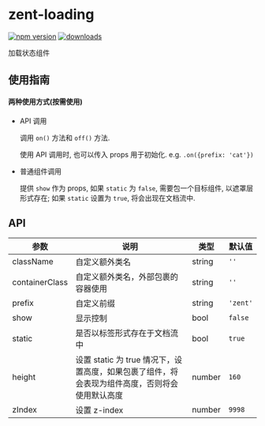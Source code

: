 # zent-loading

[![npm version](https://img.shields.io/npm/v/zent-loading.svg?style=flat)](https://www.npmjs.com/package/zent-loading) [![downloads](https://img.shields.io/npm/dt/zent-loading.svg)](https://www.npmjs.com/package/zent-loading)

加载状态组件

## 使用指南

#### 两种使用方式(**按需使用**)

-  API 调用

    调用 `on()` 方法和 `off()` 方法.

    使用 API 调用时, 也可以传入 props 用于初始化. e.g. `.on({prefix: 'cat'})`

-  普通组件调用

    提供 `show` 作为 props, 如果 `static` 为  `false`, 需要包一个目标组件, 以遮罩层形式存在; 如果 `static` 设置为 `true`, 将会出现在文档流中.

## API

| 参数             | 说明                                                     | 类型     | 默认值      |
| -------------- | ------------------------------------------------------ | ------ | -------- |
| className      | 自定义额外类名                                                | string | `''`     |
| containerClass | 自定义额外类名，外部包裹的容器使用                                      | string | `''`     |
| prefix         | 自定义前缀                                                  | string | `'zent'` |
| show           | 显示控制                                                   | bool   | `false`  |
| static         | 是否以标签形式存在于文档流中                                         | bool   | `true`   |
| height         | 设置 static 为 true 情况下，设置高度，如果包裹了组件，将会表现为组件高度，否则将会使用默认高度 | number | `160`    |
| zIndex         | 设置 z-index                                             | number | `9998`   |
